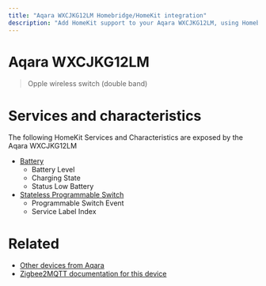 ```yaml
---
title: "Aqara WXCJKG12LM Homebridge/HomeKit integration"
description: "Add HomeKit support to your Aqara WXCJKG12LM, using Homebridge, Zigbee2MQTT and homebridge-z2m."
---
```

<!---
This file has been GENERATED using src/docgen/docgen.ts
DO NOT EDIT THIS FILE MANUALLY!
-->
# Aqara WXCJKG12LM
> Opple wireless switch (double band)


# Services and characteristics
The following HomeKit Services and Characteristics are exposed by
the Aqara WXCJKG12LM

* [Battery](../../battery.md)
  * Battery Level
  * Charging State
  * Status Low Battery
* [Stateless Programmable Switch](../../action.md)
  * Programmable Switch Event
  * Service Label Index


# Related
* [Other devices from Aqara](../index.md#aqara)
* [Zigbee2MQTT documentation for this device](https://www.zigbee2mqtt.io/devices/WXCJKG12LM.html)